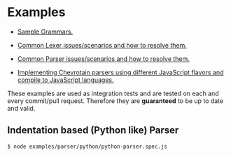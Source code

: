 # Examples

* [Sample Grammars.](https://github.com/SAP/chevrotain/blob/master/examples/grammars)

* [Common Lexer issues/scenarios and how to resolve them.](https://github.com/SAP/chevrotain/blob/master/examples/lexer)

* [Common Parser issues/scenarios and how to resolve them.](https://github.com/SAP/chevrotain/blob/master/examples/parser)

* [Implementing Chevrotain parsers using different JavaScript flavors and compile to JavaScript languages.](https://github.com/SAP/chevrotain/blob/master/examples/implementation_languages)


These examples are used as integration tests and are tested on each and every commit/pull request.
Therefore they are **guaranteed** to be up to date and valid.

## Indentation based (Python like) Parser

`$ node examples/parser/python/python-parser.spec.js`